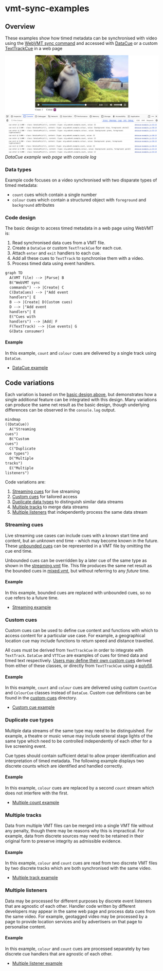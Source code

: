 # vmt-sync-examples

## Overview

These examples show how timed metadata can be synchronised with video using the [WebVMT sync command](https://www.w3.org/TR/webvmt/#synchronized-data) and accessed with [DataCue](https://wicg.github.io/datacue/#datacue-interface) or a custom [TextTrackCue](https://developer.mozilla.org/en-US/docs/Web/API/TextTrackCue) in a web page

![DataCue example web page with console log](images/DataCue_ConsoleFirefox.jpg)  
_DataCue example web page with console log_

### Data types

Example code focuses on a video synchronised with two disparate types of timed metadata:

 * `count` cues which contain a single number
 * `colour` cues which contain a structured object with `foreground` and `background` attributes

### <a id='code-design'></a>Code design

The basic design to access timed metadata in a web page using WebVMT is:

 1. Read synchronised data cues from a VMT file.
 1. Create a `DataCue` or custom `TextTrackCue` for each cue.
 1. Attach `enter` and `exit` handlers to each cue.
 1. Add all these cues to `TextTrack` to synchronise them with a video.
 1. Process timed data using event handlers.

 ````mermaid
 graph TD
   A(VMT file) --> |Parse| B
   B("WebVMT sync
   commands") --> |Create| C
   C(DataCues) --> |"Add event
   handlers"| E
   B --> |Create| D(Custom cues)
   D --> |"Add event
   handlers"| E
   E("Cues with
   handlers") --> |Add| F
   F(TextTrack) --> |Cue events| G
   G(Data consumer)
 ````

#### Example

In this example, `count` and `colour` cues are delivered by a single track using `DataCue`.

 * [DataCue example](https://webvmt.github.io/vmt-sync-examples/datacue.html)

## Code variations

Each variation is based on the [basic design above](#code-design), but demonstrates how a single additional feature can be integrated with this design. Many variations can produce the same net result as the basic design, though underlying differences can be observed in the `console.log` output.

````mermaid
mindmap
((DataCue))
  A("Streaming
cues")
  B("Custom
cues")
  C("Duplicate
cue types")
  D("Multiple
tracks")
  E("Multiple
listeners")
````

Code variations are:

 1. [Streaming cues](#streaming) for live streaming
 1. [Custom cues](#custom-cues) for tailored access
 1. [Duplicate data types](#duplicate-types) to distinguish similar data streams
 1. [Multiple tracks](#multiple-tracks) to merge data streams
 1. [Multiple listeners](#multiple-handlers) that independently process the same data stream

### <a id='streaming'></a>Streaming cues

Live streaming use cases can include cues with a known start time and content, but an _unknown_ end time - which may become known in the future. These [unbounded cues](https://html.spec.whatwg.org/multipage/media.html#unbounded-text-track-cue) can be represented in a VMT file by omitting the cue end time.

Unbounded cues can be overridden by a later cue of the same type as shown in the [streaming.vmt](vmt/streaming.vmt) file. This file produces the same net result as the bounded cues in [mixed.vmt](vmt/mixed.vmt), but without referring to any _future_ time.

#### Example

In this example, bounded cues are replaced with unbounded cues, so no cue refers to a future time.

 * [Streaming example](https://webvmt.github.io/vmt-sync-examples/streaming.html)

### <a id='custom-cues'></a>Custom cues

Custom cues can be used to define cue content and functions with which to access content for a particular use case. For example, a geographical location cue may include functions to return speed and distance travelled.

All cues must be derived from `TextTrackCue` in order to integrate with `TextTrack`. `DataCue` and `VTTCue` are examples of cues for timed data and timed text respectively. [Users may define their own custom cues](https://html.spec.whatwg.org/multipage/media.html#guidelines-for-exposing-cues-in-various-formats-as-text-track-cues) derived from either of these classes, or directly from `TextTrackCue` using a [polyfill](polyfills).

#### Example

In this example, `count` and `colour` cues are delivered using custom `CountCue` and `ColourCue` classes instead of `DataCue`. Custom cue definitions can be found in the [custom-cues](custom-cues) directory.

* [Custom cue example](https://webvmt.github.io/vmt-sync-examples/custom-cue.html)

### <a id='duplicate-types'></a>Duplicate cue types

Multiple data streams of the same type may need to be distinguished. For example, a theatre or music venue may include several stage lights of the same type which need to be controlled independently of each other for a live screening event.

Cue types should contain sufficient detail to allow proper identification and interpretation of timed metadata. The following example displays two discrete counts which are identified and handled correctly.

#### Example

In this example, `colour` cues are replaced by a second `count` stream which does not interfere with the first.

* [Multiple count example](https://webvmt.github.io/vmt-sync-examples/multi-count.html)

### <a id='multiple-tracks'></a>Multiple tracks

Data from multiple VMT files can be merged into a single VMT file without any penalty, though there may be reasons why this is impractical. For example, data from discrete sources may need to be retained in their original form to preserve integrity as admissible evidence.

#### Example

In this example, `colour` and `count` cues are read from two discrete VMT files by two discrete tracks which are both synchronised with the same video.

* [Multiple track example](https://webvmt.github.io/vmt-sync-examples/multi-track.html)

### <a id='multiple-handlers'></a>Multiple listeners

Data may be processed for different purposes by discrete event listeners that are agnostic of each other. Handler code written by different developers may appear in the same web page and process data cues from the same video. For example, geotagged video may be processed by a page to provide location services and by advertisers on that page to personalise content.

#### Example

In this example, `colour` and `count` cues are processed separately by two discrete cue handlers that are agnostic of each other.

* [Multiple listener example](https://webvmt.github.io/vmt-sync-examples/multi-handler.html)
